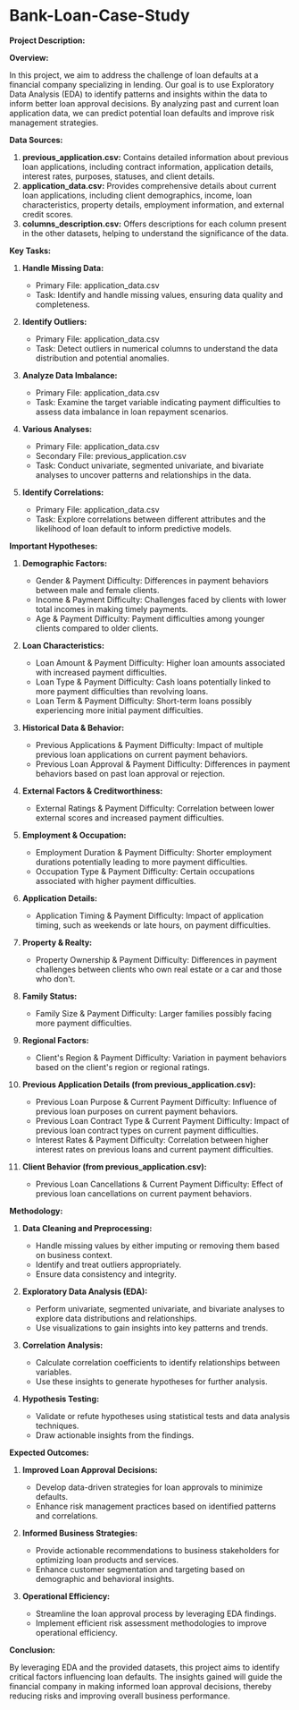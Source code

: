 # Bank-Loan-Case-Study
**Project Description:**

**Overview:**

In this project, we aim to address the challenge of loan defaults at a financial company specializing in lending. Our goal is to use Exploratory Data Analysis (EDA) to identify patterns and insights within the data to inform better loan approval decisions. By analyzing past and current loan application data, we can predict potential loan defaults and improve risk management strategies.

**Data Sources:**

1. **previous_application.csv:** Contains detailed information about previous loan applications, including contract information, application details, interest rates, purposes, statuses, and client details.
2. **application_data.csv:** Provides comprehensive details about current loan applications, including client demographics, income, loan characteristics, property details, employment information, and external credit scores.
3. **columns_description.csv:** Offers descriptions for each column present in the other datasets, helping to understand the significance of the data.

**Key Tasks:**

1. **Handle Missing Data:**
   - Primary File: application_data.csv
   - Task: Identify and handle missing values, ensuring data quality and completeness.

2. **Identify Outliers:**
   - Primary File: application_data.csv
   - Task: Detect outliers in numerical columns to understand the data distribution and potential anomalies.

3. **Analyze Data Imbalance:**
   - Primary File: application_data.csv
   - Task: Examine the target variable indicating payment difficulties to assess data imbalance in loan repayment scenarios.

4. **Various Analyses:**
   - Primary File: application_data.csv
   - Secondary File: previous_application.csv
   - Task: Conduct univariate, segmented univariate, and bivariate analyses to uncover patterns and relationships in the data.

5. **Identify Correlations:**
   - Primary File: application_data.csv
   - Task: Explore correlations between different attributes and the likelihood of loan default to inform predictive models.

**Important Hypotheses:**

1. **Demographic Factors:**
   - Gender & Payment Difficulty: Differences in payment behaviors between male and female clients.
   - Income & Payment Difficulty: Challenges faced by clients with lower total incomes in making timely payments.
   - Age & Payment Difficulty: Payment difficulties among younger clients compared to older clients.

2. **Loan Characteristics:**
   - Loan Amount & Payment Difficulty: Higher loan amounts associated with increased payment difficulties.
   - Loan Type & Payment Difficulty: Cash loans potentially linked to more payment difficulties than revolving loans.
   - Loan Term & Payment Difficulty: Short-term loans possibly experiencing more initial payment difficulties.

3. **Historical Data & Behavior:**
   - Previous Applications & Payment Difficulty: Impact of multiple previous loan applications on current payment behaviors.
   - Previous Loan Approval & Payment Difficulty: Differences in payment behaviors based on past loan approval or rejection.

4. **External Factors & Creditworthiness:**
   - External Ratings & Payment Difficulty: Correlation between lower external scores and increased payment difficulties.

5. **Employment & Occupation:**
   - Employment Duration & Payment Difficulty: Shorter employment durations potentially leading to more payment difficulties.
   - Occupation Type & Payment Difficulty: Certain occupations associated with higher payment difficulties.

6. **Application Details:**
   - Application Timing & Payment Difficulty: Impact of application timing, such as weekends or late hours, on payment difficulties.

7. **Property & Realty:**
   - Property Ownership & Payment Difficulty: Differences in payment challenges between clients who own real estate or a car and those who don't.

8. **Family Status:**
   - Family Size & Payment Difficulty: Larger families possibly facing more payment difficulties.

9. **Regional Factors:**
   - Client's Region & Payment Difficulty: Variation in payment behaviors based on the client's region or regional ratings.

10. **Previous Application Details (from previous_application.csv):**
    - Previous Loan Purpose & Current Payment Difficulty: Influence of previous loan purposes on current payment behaviors.
    - Previous Loan Contract Type & Current Payment Difficulty: Impact of previous loan contract types on current payment difficulties.
    - Interest Rates & Payment Difficulty: Correlation between higher interest rates on previous loans and current payment difficulties.

11. **Client Behavior (from previous_application.csv):**
    - Previous Loan Cancellations & Current Payment Difficulty: Effect of previous loan cancellations on current payment behaviors.

**Methodology:**

1. **Data Cleaning and Preprocessing:**
   - Handle missing values by either imputing or removing them based on business context.
   - Identify and treat outliers appropriately.
   - Ensure data consistency and integrity.

2. **Exploratory Data Analysis (EDA):**
   - Perform univariate, segmented univariate, and bivariate analyses to explore data distributions and relationships.
   - Use visualizations to gain insights into key patterns and trends.

3. **Correlation Analysis:**
   - Calculate correlation coefficients to identify relationships between variables.
   - Use these insights to generate hypotheses for further analysis.

4. **Hypothesis Testing:**
   - Validate or refute hypotheses using statistical tests and data analysis techniques.
   - Draw actionable insights from the findings.

**Expected Outcomes:**

1. **Improved Loan Approval Decisions:**
   - Develop data-driven strategies for loan approvals to minimize defaults.
   - Enhance risk management practices based on identified patterns and correlations.

2. **Informed Business Strategies:**
   - Provide actionable recommendations to business stakeholders for optimizing loan products and services.
   - Enhance customer segmentation and targeting based on demographic and behavioral insights.

3. **Operational Efficiency:**
   - Streamline the loan approval process by leveraging EDA findings.
   - Implement efficient risk assessment methodologies to improve operational efficiency.

**Conclusion:**

By leveraging EDA and the provided datasets, this project aims to identify critical factors influencing loan defaults. The insights gained will guide the financial company in making informed loan approval decisions, thereby reducing risks and improving overall business performance.
